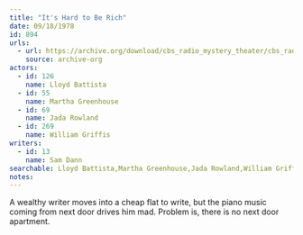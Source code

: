 ```yaml
---
title: "It's Hard to Be Rich"
date: 09/18/1978
id: 894
urls: 
  - url: https://archive.org/download/cbs_radio_mystery_theater/cbs_radio_mystery_theater-0851-0900.zip/cbs_radio_mystery_theater-0851-0900%2Fcbsrmt_0894_its_hard_to_be_rich.mp3
    source: archive-org
actors:  
  - id: 126
    name: Lloyd Battista  
  - id: 55
    name: Martha Greenhouse  
  - id: 69
    name: Jada Rowland  
  - id: 269
    name: William Griffis
writers:  
  - id: 13
    name: Sam Dann
searchable: Lloyd Battista,Martha Greenhouse,Jada Rowland,William Griffis Sam Dann
notes:  
---
```

A wealthy writer moves into a cheap flat to write, but the piano music coming from next door drives him mad. Problem is, there is no next door apartment.